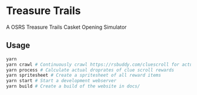 # Treasure Trails

A OSRS Treasure Trails Casket Opening Simulator

## Usage

```bash
yarn
yarn crawl # Continuously crawl https://rsbuddy.com/cluescroll for actual clue scroll rewards
yarn process # Calculate actual droprates of clue scroll rewards
yarn spritesheet # Create a spritesheet of all reward items
yarn start # Start a development webserver
yarn build # Create a build of the website in docs/
```
